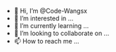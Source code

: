 - 👋 Hi, I’m @Code-Wangsx
- 👀 I’m interested in ...
- 🌱 I’m currently learning ...
- 💞️ I’m looking to collaborate on ...
- 📫 How to reach me ...

<!---
Code-Wangsx/Code-Wangsx is a ✨ special ✨ repository because its `README.md` (this file) appears on your GitHub profile.
You can click the Preview link to take a look at your changes.
--->
